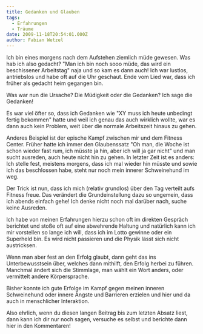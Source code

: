 ```yaml
---
title: Gedanken und Glauben
tags:
  - Erfahrungen
  - Träume
date: 2009-11-18T20:54:01.000Z
author: Fabian Wetzel
---
```


Ich bin eines morgens nach dem Aufstehen ziemlich müde gewesen. Was hab ich also gedacht? "Man ich bin noch sooo müde, das wird ein beschissener Arbeitstag" naja und so kam es dann auch! Ich war lustlos, antriebslos und habe oft auf die Uhr geschaut. Ende vom Lied war, dass ich früher als gedacht heim gegangen bin.

Was war nun die Ursache? Die Müdigkeit oder die Gedanken? Ich sage die Gedanken!

Es war viel öfter so, dass ich Gedanken wie "XY muss ich heute unbedingt fertig bekommen" hatte und weil ich genau das auch wirklich wollte, war es dann auch kein Problem, weit über die normale Arbeitszeit hinaus zu gehen.

Anderes Beispiel ist der epische Kampf zwischen mir und dem Fitness Center. Früher hatte ich immer den Glaubenssatz "Oh man, die Woche ist schon wieder fast rum, ich müsste ja hin, aber ich will ja gar nicht" und man sucht ausreden, auch heute nicht hin zu gehen. In letzter Zeit ist es anders: Ich stelle fest, meistens morgens, dass ich mal wieder hin müsste und sowie ich das beschlossen habe, steht nur noch mein innerer Schweinehund im weg. 

Der Trick ist nun, dass ich mich (relativ grundlos) über den Tag verteilt aufs Fitness freue. Das verändert die Grundeinstellung dazu so ungemein, dass ich abends einfach gehe! Ich denke nicht noch mal darüber nach, suche keine Ausreden.

Ich habe von meinen Erfahrungen hierzu schon oft im direkten Gespräch berichtet und stoße oft auf eine abwehrende Haltung und natürlich kann ich mir vorstellen so lange ich will, dass ich im Lotto gewinne oder ein Superheld bin. Es wird nicht passieren und die Physik lässt sich nicht austricksen.

Wenn man aber fest an den Erfolg glaubt, dann geht das ins Unterbewusstsein über, welches dann mithilft, den Erfolg herbei zu führen. Manchmal ändert sich die Stimmlage, man wählt ein Wort anders, oder vermittelt andere Körpersprache.

Bisher konnte ich gute Erfolge im Kampf gegen meinen inneren Schweinehund oder innere Ängste und Barrieren erzielen und hier und da auch in menschlicher Interaktion.

Also ehrlich, wenn du diesen langen Beitrag bis zum letzten Absatz liest, dann kann ich dir nur noch sagen, versuche es selbst und berichte dann hier in den Kommentaren!


